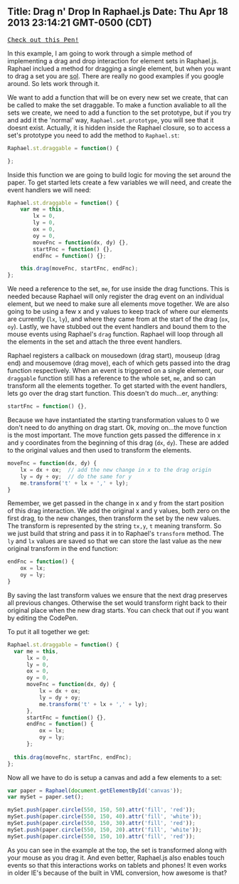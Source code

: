 Title: Drag n' Drop In Raphael.js
Date: Thu Apr 18 2013 23:14:21 GMT-0500 (CDT)
---

<pre class="codepen" data-height="300" data-type="result" data-href="akrqJ" data-user="wesleytodd" data-safe="true"><code></code><a href="http://codepen.io/wesleytodd/pen/akrqJ">Check out this Pen!</a></pre>
<script async src="http://codepen.io/assets/embed/ei.js"></script>

In this example, I am going to work through a simple method of implementing a drag and drop interaction for element sets in Raphael.js.  Raphael inclued a method for dragging a single element, but when you want to drag a set you are <abbr title="Shit Out Of Luck">sol</abbr>.  There are really no good examples if you google around.  So lets work through it.

We want to add a function that will be on every new set we create, that can be called to make the set draggable.  To make a function avaliable to all the sets we create, we need to add a function to the set prototype, but if you try and add it the 'normal' way, `Raphael.set.prototype`, you will see that it doesnt exist.  Actually, it is hidden inside the Raphael closure, so to access a set's prototype you need to add the method to `Raphael.st`:

```javascript
Raphael.st.draggable = function() {

};
```

Inside this function we are going to build logic for moving the set around the paper. To get started lets create a few variables we will need, and create the event handlers we will need:

```javascript
Raphael.st.draggable = function() {
	var me = this,
		lx = 0,
		ly = 0,
		ox = 0,
		oy = 0,
		moveFnc = function(dx, dy) {},
		startFnc = function() {},
		endFnc = function() {};

	this.drag(moveFnc, startFnc, endFnc);
};
```

We need a reference to the set, `me`, for use inside the drag functions.  This is needed because Raphael will only register the drag event on an individual element, but we need to make sure all elements move together.  We are also going to be using a few x and y values to keep track of where our elements are currently (`lx`, `ly`), and where they came from at the start of the drag (`ox`, `oy`).  Lastly, we have stubbed out the event handlers and bound them to the mouse events using Raphael's `drag` function.  Raphael will loop through all the elements in the set and attach the three event handlers.

Raphael registers a callback on mousedown (drag start), mouseup (drag end) and mousemove (drag move), each of which gets passed into the drag function respectively.  When an event is triggered on a single element, our `draggable` function still has a reference to the whole set, `me`, and so can transform all the elements together.  To get started with the event handlers, lets go over the drag start function.  This doesn't do much...er, anything:

```javascript
startFnc = function() {},
```

Because we have instantiated the starting transformation values to 0 we don't need to do anything on drag start.  Ok, *moving* on...the move function is the most important.  The move function gets passed the difference in x and y coordinates from the beginning of this drag (`dx`, `dy`).  These are added to the original values and then used to transform the elements.

```javascript
moveFnc = function(dx, dy) {
	lx = dx + ox;  // add the new change in x to the drag origin
	ly = dy + oy;  // do the same for y
	me.transform('t' + lx + ',' + ly);
}
```

Remember, we get passed in the change in x and y from the start position of this drag interaction.  We add the original x and y values, both zero on the first drag, to the new changes, then transform the set by the new values.  The transform is represented by the string `tx,y`, `t` meaning transform.  So we just build that string and pass it in to Raphael's `transform` method.  The `ly` and `lx` values are saved so that we can store the last value as the new original transform in the end function:

```javascript
endFnc = function() {
	ox = lx;
	oy = ly;
}
```

By saving the last transform values we ensure that the next drag preserves all previous changes.  Otherwise the set would transform right back to their original place when the new drag starts.  You can check that out if you want by editing the CodePen.

To put it all together we get:

```javascript
Raphael.st.draggable = function() {
  var me = this,
      lx = 0,
      ly = 0,
      ox = 0,
      oy = 0,
      moveFnc = function(dx, dy) {
          lx = dx + ox;
          ly = dy + oy;
          me.transform('t' + lx + ',' + ly);
      },
      startFnc = function() {},
      endFnc = function() {
          ox = lx;
          oy = ly;
      };
  
  this.drag(moveFnc, startFnc, endFnc);
};
```

Now all we have to do is setup a canvas and add a few elements to a set:

```javascript
var paper = Raphael(document.getElementById('canvas'));
var mySet = paper.set();

mySet.push(paper.circle(550, 150, 50).attr('fill', 'red'));
mySet.push(paper.circle(550, 150, 40).attr('fill', 'white'));
mySet.push(paper.circle(550, 150, 30).attr('fill', 'red'));
mySet.push(paper.circle(550, 150, 20).attr('fill', 'white'));
mySet.push(paper.circle(550, 150, 10).attr('fill', 'red'));

```

As you can see in the example at the top, the set is transformed along with your mouse as you drag it.  And even better, Raphael.js also enables touch events so that this interactions works on tablets and phones!  It even works in older IE's because of the built in VML conversion, how awesome is that?

